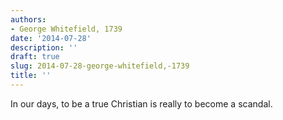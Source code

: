 ```yaml
---
authors:
- George Whitefield, 1739
date: '2014-07-28'
description: ''
draft: true
slug: 2014-07-28-george-whitefield,-1739
title: ''
---
```

In our days, to be a true Christian is really to become a scandal.



